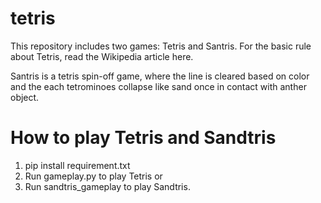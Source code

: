# tetris

This repository includes two games: Tetris and Santris.
For the basic rule about Tetris, read the Wikipedia article here.

Santris is a tetris spin-off game, where the line is cleared based on color and the each tetrominoes collapse like sand once in contact with anther object. 

# How to play Tetris and Sandtris

1) pip install requirement.txt
2) Run gameplay.py to play Tetris 
or 
3) Run sandtris_gameplay to play Sandtris.

# 